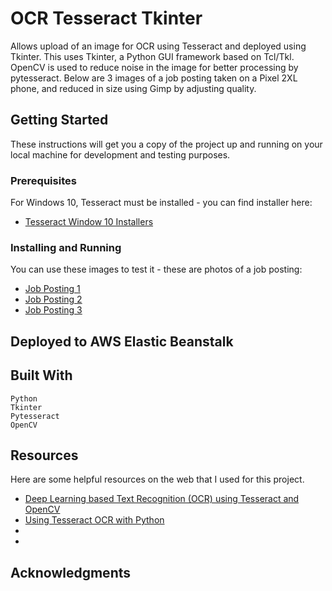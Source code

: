 # OCR Tesseract Tkinter
Allows upload of an image for OCR using Tesseract and deployed using Tkinter.  This uses Tkinter, a Python GUI framework based on Tcl/Tkl.   OpenCV is used to reduce noise in the image for better processing by pytesseract. Below are 3 images of a job posting taken on a Pixel 2XL phone, and reduced in size using Gimp by adjusting quality. 

## Getting Started
These instructions will get you a copy of the project up and running on your local machine for development and testing purposes.

### Prerequisites
For Windows 10, Tesseract must be installed - you can find installer here:
* [Tesseract Window 10 Installers](https://github.com/UB-Mannheim/tesseract/wiki)


### Installing and Running


You can use these images to test it - these are photos of a job posting:

* [Job Posting 1](https://www.torzyn.com/ocr/senior_python_developer_nlplogix1_sm.jpg)
* [Job Posting 2](https://www.torzyn.com/ocr/senior_python_developer_nlplogix2_sm.jpg)
* [Job Posting 3](https://www.torzyn.com/ocr/senior_python_developer_nlplogix3_sm.jpg)

## Deployed to AWS Elastic Beanstalk


## Built With
```
Python
Tkinter
Pytesseract
OpenCV
```

## Resources

Here are some helpful resources on the web that I used for this project. 

* [Deep Learning based Text Recognition (OCR) using Tesseract and OpenCV](https://www.learnopencv.com/deep-learning-based-text-recognition-ocr-using-tesseract-and-opencv/)
* [Using Tesseract OCR with Python](https://www.pyimagesearch.com/2017/07/10/using-tesseract-ocr-python/)
*
* 
## Acknowledgments


